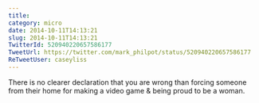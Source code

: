 ```yaml
---
title: 
category: micro
date: 2014-10-11T14:13:21
slug: 2014-10-11T14:13:21
TwitterId: 520940220657586177
TweetUrl: https://twitter.com/mark_philpot/status/520940220657586177
ReTweetUser: caseyliss
---
```


<i class="fa fa-retweet" aria-hidden="true"></i> There is no clearer declaration that you are wrong than forcing someone from their home for making a video game &amp; being proud to be a woman.